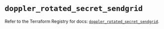 # `doppler_rotated_secret_sendgrid`

Refer to the Terraform Registry for docs: [`doppler_rotated_secret_sendgrid`](https://registry.terraform.io/providers/dopplerhq/doppler/1.21.0/docs/resources/rotated_secret_sendgrid).
